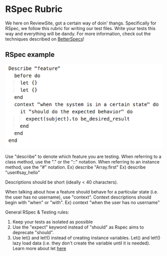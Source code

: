 RSpec Rubric
===================


We here on ReviewSite,  got a certain way of doin' thangs.  Specifically for RSpec, we follow this rubric for writing our test files. Write your tests this way and everything will be dandy. 
For more information, check out the techniques described on [BetterSpecs][1]!

RSpec example
--------

![Screenshot](app/assets/images/Rspec_screenshot.png "Example Rspec")

Use "describe" to denote which feature you are testing. When referring to a class method, use the "." or the "::" notation.
When referring to an instance method, use the "#" notation.
Ex) describe "Array.first"
Ex) describe "user#say_hello"

Descriptions should be short (ideally < 40 characters).

When talking about how a feature should behave for a particular state (i.e. the user has no username), use "context".
Context descriptions should begin with "when" or "with".
Ex) context "when the user has no username"

General RSpec & Testing rules:

1. Keep your tests as isolated as possible
2. Use the "expect" keyword instead of "should" as Rspec aims to deprecate "should".
3. Use let() and let!() instead of creating instance variables. Let() and let!() lazy load data (i.e. they don't create the variable until it is needed).
   Learn more about let [here][2]



[1]: http://betterspecs.org
[2]: http://makandracards.com/makandra/1300-using-rspec-s-late-resolving-of-let-variables-for-cleaner-specs
